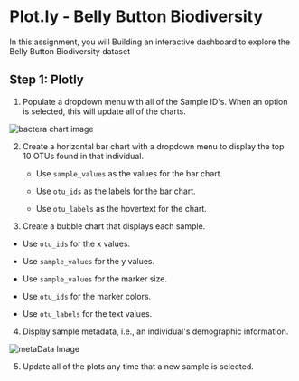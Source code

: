 # Plot.ly - Belly Button Biodiversity


In this assignment, you will Building an interactive dashboard to explore the Belly Button Biodiversity dataset


## Step 1: Plotly

1. Populate a dropdown menu with all of the Sample ID's. When an option is selected, this will update all of the charts.


![bactera chart image](https://github.com/Jackelyneg/Plot.ly-/blob/main/Image/bacteria%20chart.PNG)



2. Create a horizontal bar chart with a dropdown menu to display the top 10 OTUs found in that individual.

	* Use `sample_values` as the values for the bar chart.

	
	* Use `otu_ids` as the labels for the bar chart.

	
	* Use `otu_labels` as the hovertext for the chart.

  

3. Create a bubble chart that displays each sample.

* Use `otu_ids` for the x values.

* Use `sample_values` for the y values.

* Use `sample_values` for the marker size.

* Use `otu_ids` for the marker colors.

* Use `otu_labels` for the text values.


4. Display sample metadata, i.e., an individual's demographic information.


![metaData Image](https://github.com/Jackelyneg/Plot.ly-/blob/main/Image/Capture.PNG)

	

5. Update all of the plots any time that a new sample is selected.





